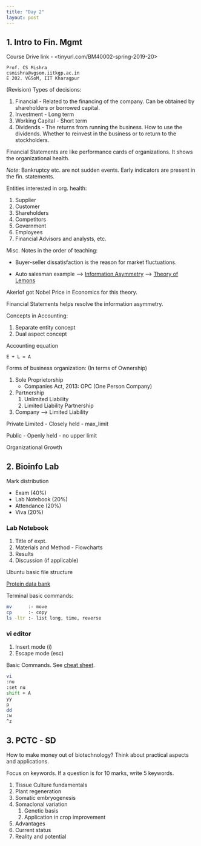 ```yaml
---
title: "Day 2"
layout: post
---
```


<!-- # Day 2: 2nd Jan 2020 -->

## 1. Intro to Fin. Mgmt

Course Drive link - <tinyurl.com/BM40002-spring-2019-20>

```text
Prof. CS Mishra
csmishra@vgsom.iitkgp.ac.in
E 202. VGSoM, IIT Kharagpur
```

(Revision) Types of decisions:

1. Financial - Related to the financing of the company. Can be obtained by shareholders or borrowed capital.
2. Investment - Long term
3. Working Capital - Short term
4. Dividends - The returns from running the business. How to use the dividends. Whether to reinvest in the business or to return to the stockholders.

Financial Statements are like performance cards of organizations. It shows the organizational health.

_Note_: Bankruptcy etc. are not sudden events. Early indicators are present in the fin. statements.

Entities interested in org. health:

1. Supplier
2. Customer
3. Shareholders
4. Competitors
5. Government
6. Employees
7. Financial Advisors and analysts, etc.

Misc. Notes in the order of teaching:

- Buyer-seller dissatisfaction is the reason for market fluctuations.

- Auto salesman example --> [Information Asymmetry][info asymmetry] --> [Theory of Lemons][lemon theory]

Akerlof got Nobel Price in Economics for this theory.

Financial Statements helps resolve the information asymmetry.

Concepts in Accounting:

1. Separate entity concept
2. Dual aspect concept

Accounting equation

```text
E + L = A
```

Forms of business organization:
(In terms of Ownership)

1. Sole Proprietorship
   - Companies Act, 2013: OPC (One Person Company)
2. Partnership
   1. Unlimited Liability
   2. Limited Liability Partnership
3. Company --> Limited Liability

Private Limited - Closely held - max_limit

Public - Openly held - no upper limit

Organizational Growth

## 2. Bioinfo Lab

Mark distribution

- Exam (40%)
- Lab Notebook (20%)
- Attendance (20%)
- Viva (20%)

### Lab Notebook

1. Title of expt.
2. Materials and Method - Flowcharts
3. Results
4. Discussion (if applicable)

Ubuntu basic file structure

[Protein data bank](rcsb.org)

Terminal basic commands:

```bash
mv      :- move
cp      :- copy
ls -ltr :- list long, time, reverse
```

### vi editor

1. Insert mode (i)
2. Escape mode (esc)

Basic Commands. See [cheat sheet][vi cheat sheet].

```bash
vi
:nu
:set nu
shift + A
yy
p
dd
:w
^z
```

## 3. PCTC - SD

How to make money out of biotechnology? Think about practical aspects and applications.

Focus on keywords. If a question is for 10 marks, write 5 keywords.

1. Tissue Culture fundamentals
2. Plant regeneration
3. Somatic embryogenesis
4. Somaclonal variation
   1. Genetic basis
   2. Application in crop improvement
5. Advantages
6. Current status
7. Reality and potential

<!-- Links -->

[lemon theory]: https://youtu.be/soME4X4btCg "Lemon Theory in Economics"
[info asymmetry]: https://youtu.be/TiP3uGu_530 "Information Asymmetry"
[vi cheat sheet]: https://drive.google.com/open?id=1eFLB68NNr_y3UHQr-Dsd3e32Rkjt28DQ "vi cheat sheet by go squared"
